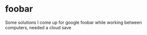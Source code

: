 # foobar
Some solutions I come up for google foobar while working between computers, needed a cloud save
